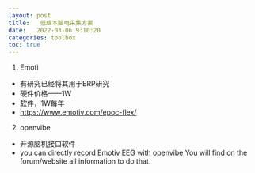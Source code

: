 ```yaml
---
layout: post
title:   低成本脑电采集方案
date:   2022-03-06 9:10:20
categories: toolbox
toc: true
---
```



1. Emoti

* 有研究已经将其用于ERP研究
* 硬件价格——1W
* 软件，1W每年
* https://www.emotiv.com/epoc-flex/

2. openvibe

* 开源脑机接口软件
* you can directly record Emotiv EEG with openvibe You will find on the forum/website all information to do that.
